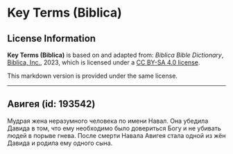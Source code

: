 # Key Terms (Biblica)

## License Information

**Key Terms (Biblica)** is based on and adapted from: _Biblica Bible Dictionary_, [Biblica, Inc.](https://www.biblica.com/), 2023, which is licensed under a [CC BY-SA 4.0 license](https://creativecommons.org/licenses/by-sa/4.0/legalcode.en).

This markdown version is provided under the same license.



--------------------------------

## Авигея (id: 193542)

Мудрая жена неразумного человека по имени Навал. Она убедила Давида в том, что ему необходимо было довериться Богу и не убивать людей в порыве гнева. После смерти Навала Авигея стала одной из жён Давида и родила ему одного сына.


